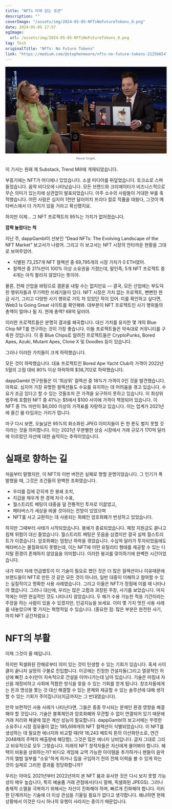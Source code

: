 ```yaml
---
title: "NFTs 미래 없는 토큰"
description: ""
coverImage: "/assets/img/2024-05-05-NFTsNoFutureTokens_0.png"
date: 2024-05-05 17:57
ogImage: 
  url: /assets/img/2024-05-05-NFTsNoFutureTokens_0.png
tag: Tech
originalTitle: "NFTs: No Future Tokens"
link: "https://medium.com/@stephenmoore/nfts-no-future-tokens-2125b6547c33"
---
```



![](/assets/img/2024-05-05-NFTsNoFutureTokens_0.png)

이 기사는 원래 제 Substack, Trend Mill에 게재되었습니다.

부흥기에는 NFT가 어디에나 있었습니다. 소셜 미디어를 뒤덮었습니다. 토크쇼로 스며들었습니다. 음악 비디오에 나타났습니다. 모든 브랜드와 크리에이터가 비즈니스적으로 무슨 의미가 있는지에 상관없이 발표되었습니다. 아주 소수의 사람들이 거대한 부를 축적했습니다. 어떤 사람은 심지어 1천만 달러어치 프리다 칼로 작품을 태웠다, 그것이 메타버스에서 더 가치가 있을 거라고 확신했지요.

하지만 이제… 그 NFT 프로젝트의 95%는 가치가 없어졌습니다.



**깜짝 놀랐다는 척**

지난 주, dappGambl이 선보인 “Dead NFTs: The Evolving Landscape of the NFT Market” 보고서가 나왔어. 그리고 이 보고서는 NFT 시장의 안타까운 현황을 그대로 보여주었어.

- 식별된 73,257개 NFT 컬렉션 중 69,795개의 시장 가치가 0 ETH였어.
- 컬렉션 중 21%만이 100% 이상 소유권을 가졌는데, 말인즉, 5개 NFT 프로젝트 중 4개는 아직 팔리지 않았다는 뜻이야.

물론, 전체 산업을 바탕으로 결론을 내릴 수는 없지만요 — 결국, 모든 산업에는 부도덕한 행위자들과 무기력한 쓰레기들이 있다. NFT 시장은 가치 없는 프로젝트, 뻔뻔한 현금 사기, 그리고 다양한 사기 행위로 가득 차 있었던 적이 있어. 이를 확인하고 싶다면, Web3 Is Going Great 사이트를 확인해봐. 대부분이 NFT 프로젝트인 사기 행위들의 총액이 얼마나 될 지. 현재 총액? 68억 달러야.



이러한 프로젝트들은 분명히 결과를 왜곡합니다. 대신 가치를 유지한 몇 개의 Blue Chip NFT를 연구하는 것이 가장 좋습니다. 이들 프로젝트들은 약속대로 커뮤니티를 구축한 것입니다. 이 중 Blue Chips로 알려진 프로젝트들은 CryptoPunks, Bored Apes, Azuki, Mutant Apes, Clone X 및 Doodles 등이 있습니다.

그러나 이러한 가치들이 크게 하락했습니다.

모든 것이 하락했습니다. 대표 프로젝트인 Bored Ape Yacht Club의 가격이 2022년 5월의 고점 대비 80% 이상 하락하여 $38,702로 하락했습니다.

dappGambl 연구원들은 이 '최상위' 컬렉션 중 18%가 가격이 0인 것을 발견했습니다. 아파요. 심지어 가장 유명한 컬렉션들도 수요를 유지하는 데 어려움을 겪고 있습니다. 수요가 조금 있다고 할 수 있는 것들조차 큰 가격을 요구하지 못하고 있습니다. 이 최상위 범주에 포함된 NFT 중 41%는 $5에서 $100 사이에 가격이 책정되어 있습니다. 이 NFT 중 1% 미만이 $6,000 이상의 가격표를 자랑하고 있습니다. 이는 업계가 2021년에 즐긴 붐 타임과는 거리가 멉니다.



마구 다시 보면, 오늘날은 95%의 화소화된 JPEG 이미지들이 돈 한 푼도 벌지 못할 것이라는 것을 의미합니다. 이는 2021년 무분별한 상승 시장에서 거래 규모가 170억 달러에 이르렀던 자산에 대한 숨막히는 추락이었습니다.

# 실패로 향하는 길

처음부터 말했지만, 이 NFT의 이번 버전은 실패로 향할 운명이었습니다. 그 인기가 폭발했을 때, 그것은 조건들의 완벽한 조화였습니다.

- 우리를 집에 갇히게 한 봉쇄 조치,
- 지갑을 채우게 한 경제 자극 수표,
- 월스트리트 베팅이 대중을 덜 전통적인 투자로 이끌었고,
- 메타버스가 세상을 바꿀 것이라는 전망이 있었으며
- NFT를 사고 교환하는 데 사용되는 화폐인 암호화폐가 번성하고 있었습니다.



하지만 그때부터 사태가 시작되었습니다. 봉쇄가 종료되었습니다. 재정 지원금도 끝나고 침체 위협이 대신 들었습니다. 월스트리트 베팅은 웃음을 삼켰지만 결국 실제 월스트리트가 이겼습니다. 암호화폐는 엄청난 하락을 겪었습니다. 수십억 달러가 투자되었음에도 메타버스는 물질화되지 못했는데, 이는 NFT에 어떤 유틸리티 형태를 제공할 수 있는 디지털 환경이 존재하지 않았음을 의미합니다. 이러한 붕괴를 맞이하기에 완벽한 시간이었습니다.

내가 여러 차례 언급했듯이 이 기술이 필요로 했던 것은 더 많은 컬렉션이나 이유때문에 브랜드들이 NFT로 만든 것 같은 모든 것이 아니라, 일반 대중이 이해하고 참여할 수 있는 실질적이고 명확한 사용 사례였습니다. 그리고 이들은 NFT가 정점에 이를 때 나타나야 했습니다. 그러나 대신에, 우리는 많은 고함과 과장된 주장, 사기를 보았습니다. 마지막에는 어떤 현실적인 것도 나타나지 않았습니다. 두 해가 수용 가능한 적응 기간이라는 주장을 하는 사람이 있을 수 있겠지만, 인공지능을 보세요. 이미 몇 가지 멋진 사용 사례를 내놓았으며 몇 가지는 혁명적일 수 있습니다. (중요한 점: 많은 부분은 완전한 사기, 마치 NFT 공간처럼요.)

# NFT의 부활

이제 그것이 올 때입니다.



하지만 픽셀화된 잔해로부터 의미 있는 것이 탄생할 수 있는 기회가 있습니다. 혹세 사이클이 끝나자 실망의 구불로 진입합니다. 이곳에는 진정한 건설자들(그리고 열광적인 허상에 빠진 소수)만이 지속적으로 건설을 이어나가는데 남아 있습니다. 기술은 마침내 자신을 재정비하고 사회에 적합한 방식을 찾을 수 있는 기회를 얻게 됩니다. 창조자들에게는 돈과 명성을 쫓는 것 대신 해결할 수 있는 문제와 제공할 수 있는 솔루션에 대해 생각할 수 있는 기회가 주어집니다(지금까지는 그 반대였습니다).

만약 보편적인 사용 사례가 나타난다면, 그들은 종종 무시되는 문제인 환경 영향을 해결해야 할 것입니다. 기술은 블록체인과 암호화폐와 무관할 수 없이 연결되어 있기 때문에 거래 처리와 채굴에 많은 계산 성능이 필요합니다. dappGambl의 보고서에는 뚜렷한 소유주나 시장 점유율이 없는 195,699개의 NFT 컬렉션이 식별되었습니다. 이 NFT를 생성하는 데 필요한 에너지와 비교할 때(약 16,243 메트릭 톤의 이산화탄소로, 연간 2048채의 주택의 배출량에 해당함), 그것은 많은 에너지 낭비입니다. 글자 그대로 그리고 비유적으로 모두 그렇습니다. 미래의 NFT 창작자들은 자신에게 물어봐야 합니다. 혜택이 비용을 상회하는가? 비디오 게임에 교역 가능한 아이템을 추가하거나 팬들이 음악가의 앨범 일부를 "소유"하게 하거나 집을 구입하기 전의 전체 이력을 볼 수 있게 하는 것이 실제로 그러한 결과를 정당화합니까?

우리는 아마도 2021년부터 2022년까지 본 NFT 붐과 유사한 것은 다시 보지 못할 가능성이 매우 높습니다, 특히 예술품 거래 관점에서(다시 말해, 픽셀화된 JPEGS). 그러나 총체적 소멸을 극복하기 위해서는 자산이 진화해야 하며, 빠르게 진화해야 합니다. 이러한 단계까지는 기술에 더 이상 관심을 기울일 필요가 없다고 생각합니다. 왜냐하면 현재 상황에서 이것은 다시 하나의 유행이 사라지는 중이기 때문입니다.